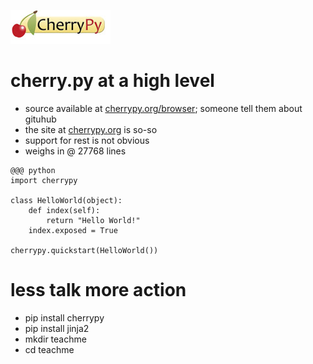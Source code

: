 <!SLIDE center>

![cherrypy](cherrypy.jpg)

<!SLIDE bullets transition=fade>

# cherry.py at a high level

* source available at [cherrypy.org/browser](http://www.cherrypy.org/browser); someone tell them about gituhub
* the site at [cherrypy.org](http://cherrypy.org) is so-so
* support for rest is not obvious
* weighs in @ 27768 lines

<!SLIDE smaller transition=fade>

	@@@ python
	import cherrypy

	class HelloWorld(object):
		def index(self):
			return "Hello World!"
		index.exposed = True

	cherrypy.quickstart(HelloWorld())

<!SLIDE bullets transition=fade>

# less talk more action

* pip install cherrypy
* pip install jinja2
* mkdir teachme
* cd teachme